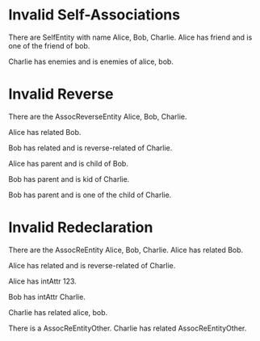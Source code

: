 
# Invalid Self-Associations

There are SelfEntity with name Alice, Bob, Charlie.
Alice has friend and is one of the friend of bob.
<!--      ^
error: mismatching cardinalities of self-association 'SelfEntity.friend' [association.self.cardinality.mismatch]
-->

Charlie has enemies and is enemies of alice, bob.
<!--        ^
error: mismatching cardinalities of self-association 'SelfEntity.enemies' [association.self.cardinality.mismatch]
-->

# Invalid Reverse

There are the AssocReverseEntity Alice, Bob, Charlie.

Alice has related Bob.
<!--      ^
note: 'AssocReverseEntity.related' was first declared here [property.declaration.first]
-->

Bob has related and is reverse-related of Charlie.
<!--                   ^
error: cannot define reverse association name 'reverseRelated' for unidirectional association 'AssocReverseEntity.related' after the first declaration [association.reverse.late]
-->

Alice has parent and is child of Bob.
<!--                    ^
note: 'AssocReverseEntity.child' was first declared here [property.declaration.first]
-->

Bob has parent and is kid of Charlie.
<!--                  ^
error: conflicting redeclaration of reverse association of 'AssocReverseEntity.parent' [association.reverse.conflict]
                      ^
note: was: AssocReverseEntity.child, association to one 'AssocReverseEntity' [conflict.old]
                      ^
note: now: AssocReverseEntity.kid, association to one 'AssocReverseEntity' [conflict.new]
-->

Bob has parent and is one of the child of Charlie.
<!--                             ^
error: conflicting redeclaration of reverse association of 'AssocReverseEntity.parent' [association.reverse.conflict]
                                 ^
note: was: AssocReverseEntity.child, association to one 'AssocReverseEntity' [conflict.old]
                                 ^
note: now: AssocReverseEntity.child, association to many 'AssocReverseEntity' [conflict.new]
-->

# Invalid Redeclaration

There are the AssocReEntity Alice, Bob, Charlie.
Alice has related Bob.
<!--      ^
note: 'AssocReEntity.related' was first declared here [property.declaration.first]
-->

Alice has related and is reverse-related of Charlie.
<!--                     ^
error: cannot define reverse association name 'reverseRelated' for unidirectional association 'AssocReEntity.related' after the first declaration [association.reverse.late]
-->

Alice has intAttr 123.
<!--      ^
note: 'AssocReEntity.intAttr' was first declared here [property.declaration.first]
-->

Bob has intAttr Charlie.
<!--    ^
error: conflicting redeclaration of 'AssocReEntity.intAttr' [property.redeclaration.conflict]
        ^
note: was: attribute of one 'int' [conflict.old]
        ^
note: now: association to one 'AssocReEntity' [conflict.new]
-->

Charlie has related alice, bob.
<!--        ^
error: conflicting redeclaration of 'AssocReEntity.related' [property.redeclaration.conflict]
            ^
note: was: association to one 'AssocReEntity' [conflict.old]
            ^
note: now: association to many 'AssocReEntity' [conflict.new]
-->

There is a AssocReEntityOther.
Charlie has related AssocReEntityOther.
<!--        ^
error: conflicting redeclaration of 'AssocReEntity.related' [property.redeclaration.conflict]
            ^
note: was: association to one 'AssocReEntity' [conflict.old]
            ^
note: now: association to one 'AssocReEntityOther' [conflict.new]
-->
